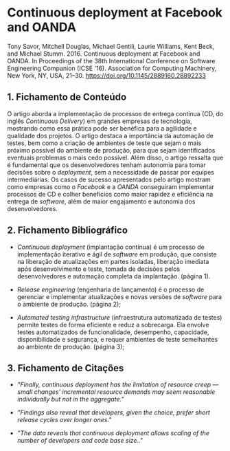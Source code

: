 # Continuous deployment at Facebook and OANDA

Tony Savor, Mitchell Douglas, Michael Gentili, Laurie Williams, Kent Beck, and Michael Stumm. 2016. Continuous deployment at Facebook and OANDA. In Proceedings of the 38th International Conference on Software Engineering Companion (ICSE '16). Association for Computing Machinery, New York, NY, USA, 21–30. https://doi.org/10.1145/2889160.28892233 

## 1. Fichamento de Conteúdo

O artigo aborda a implementação de processos de entrega contínua (CD,  do inglês _Continuous Delivery_) em grandes empresas de tecnologia, mostrando como essa prática pode ser benéfica para a agilidade e qualidade dos projetos. O artigo destaca a importância da automação de testes, bem como a criação de ambientes de teste que sejam o mais próximo possível do ambiente de produção, para que sejam identificados eventuais problemas o mais cedo possível. Além disso, o artigo ressalta que é fundamental que os desenvolvedores tenham autonomia para tomar decisões sobre o _deployment_, sem a necessidade de passar por equipes intermediárias. Os casos de sucesso apresentados pelo artigo mostram como empresas como o _Facebook_ e a _OANDA_ conseguiram implementar processos de CD e colher benefícios como maior rapidez e eficiência na entrega de _software_, além de maior engajamento e autonomia dos desenvolvedores.

## 2. Fichamento Bibliográfico 

* _Continuous deployment_ (implantação contínua)  é um processo de implementação iterativo e ágil de _software_ em produção, que consiste na liberação de atualizações em partes isoladas, liberação imediata após desenvolvimento e teste, tomada de decisões pelos desenvolvedores e automação completa da implantação. (página 1).

* _Release engineering_ (engenharia de lançamento) é o processo de gerenciar e implementar atualizações e novas versões de _software_ para o ambiente de produção. (página 2);

* _Automated testing infrastructure_ (infraestrutura automatizada de testes) permite testes de forma eficiente e reduz a sobrecarga. Ela envolve testes automatizados de funcionalidade, desempenho, capacidade, disponibilidade e segurança, e requer ambientes de teste semelhantes ao ambiente de produção. (página 3);

## 3. Fichamento de Citações 

* _"Finally, continuous deployment has the limitation of resource creep — small changes’ incremental resource demands may seem reasonable individually but not in the aggregate."_

* _"Findings also reveal that developers, given the choice, prefer short release cycles over longer ones."_

* _"The data reveals that continuous deployment allows scaling of the number of developers and code base size.."_
